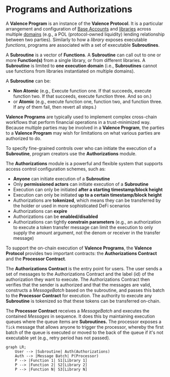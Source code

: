 # Programs and Authorizations

A **Valence Program** is an instance of the **Valence Protocol**. It is a particular arrangement and configuration of [Base Accounts](./base_accounts.md) and [libraries](./libraries_and_functions.md) across multiple [domains](./domains.md) (e.g., a POL (protocol-owned liquidity) lending relationship between two parties). Similarly to how a _library_ exposes executable _functions_, programs are associated with a set of executable **Subroutines**.

A **Subroutine** is a vector of **Functions**. A **Subroutine** can call out to one or more **Function(s)** from a single library, or from different libraries. A **Subroutine** is limited to **one execution domain** (i.e., **Subroutines** cannot use functions from libraries instantiated on multiple domains).

A **Subroutine** can be:

- **Non Atomic** (e.g., Execute function one. If that succeeds, execute function two. If that succeeds, execute function three. And so on.)
- or **Atomic** (e.g., execute function one, function two, and function three. If any of them fail, then revert all steps.)

**Valence Programs** are typically used to implement complex cross-chain workflows that perform financial operations in a trust-minimized way. Because multiple parties may be involved in a **Valence Program**, the parties to a **Valence Program** may wish for limitations on what various parties are authorized to do.

To specify fine-grained controls over who can initiate the execution of a **Subroutine**, program creators use the **Authorizations** module.

The **Authorizations** module is a powerful and flexible system that supports access control configuration schemes, such as:

- **Anyone** can initiate execution of a **Subroutine**
- Only **permissioned actors** can initiate execution of a **Subroutine**
- Execution can only be initiated **after a starting timestamp/block height**
- Execution can only be initiated **up to a certain timestamp/block height**
- Authorizations are **tokenized**, which means they can be transferred by the holder or used in more sophisticated DeFi scenarios
- Authorizations can **expire**
- Authorizations can be **enabled/disabled**
- Authorizations can tightly **constrain parameters** (e.g., an authorization to execute a token transfer message can limit the execution to only supply the amount argument, not the denom or receiver in the transfer message)

To support the on-chain execution of **Valence Programs**, the **Valence Protocol** provides two important contracts: the **Authorizations Contract** and the **Processor Contract**.

The **Authorizations Contract** is the entry point for users. The user sends a set of messages to the Authorizations Contract and the label (id) of the authorization they want to execute. The Authorizations Contract then verifies that the sender is authorized and that the messages are valid, constructs a _MessageBatch_ based on the subroutine, and passes this batch to the **Processor Contract** for execution. The authority to execute any **Subroutine** is tokenized so that these tokens can be transferred on-chain.

The **Processor Contract** receives a _MessageBatch_ and executes the contained _Messages_ in sequence. It does this by maintaining execution queues where the queue items are **Subroutines.** The processor exposes a `Tick` message that allows anyone to trigger the processor, whereby the first batch of the queue is executed or moved to the back of the queue if it's not executable yet (e.g., retry period has not passed).

```mermaid
graph LR;
	User --> |Subroutine| Auth(Authorizations)
	Auth --> |Message Batch| P(Processor)
	P --> |Function 1| S1[Library 1]
	P --> |Function 2| S2[Library 2]
	P --> |Function N| S3[Library N]
```
